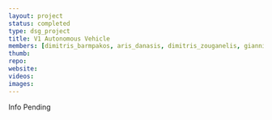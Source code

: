 ```yaml
---
layout: project
status: completed
type: dsg_project
title: V1 Autonomous Vehicle
members: [dimitris_barmpakos, aris_danasis, dimitris_zouganelis, giannis_kokkotos, giorgos_xatzis]
thumb:
repo:
website:
videos:
images:
---
```

Info Pending
